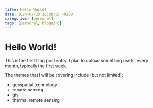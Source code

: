 ```yaml
---
title: Hello World!
date: 2024-07-20 16:38:00 +0200
categories: [personal]
tags: [personal, blogging]
---
```


# Hello World!
This is the first blog post entry. I plan to upload something useful every month, typically the first week.

The themes that I will be covering include (but not limited): 
* geospatial technology
* remote sensing
* gis
* thermal remote sensing